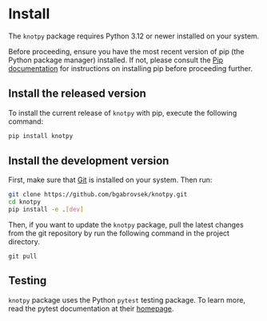 # Install

The `knotpy` package requires Python 3.12 or newer installed on your system.

Before proceeding, ensure you have the most recent version of pip (the Python package manager) installed. If not, please consult the [Pip documentation](https://pip.pypa.io/en/stable/) for instructions on installing pip before proceeding further.

## Install the released version

To install the current release of `knotpy` with pip, execute the following command:

```bash
pip install knotpy
```

## Install the development version

First, make sure that [Git](https://git-scm.com/) is installed on your system. Then run:

```bash
git clone https://github.com/bgabrovsek/knotpy.git
cd knotpy
pip install -e .[dev]
```

Then, if you want to update the `knotpy` package, pull the latest changes from the git repository by run the following command in the project directory.

```
git pull
```

## Testing

`knotpy` package uses the Python `pytest` testing package. To learn more, read the pytest documentation at their [homepage](https://pytest.org).
